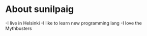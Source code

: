 # About sunilpaig

-I live in Helsinki
-I like to learn new programming lang
-I love the Mythbusters
